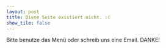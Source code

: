 ```yaml
---
layout: post
title: Diese Seite existiert nicht. :(
show_tile: false
---
```


Bitte benutze das Menü oder schreib uns eine Email. DANKE!